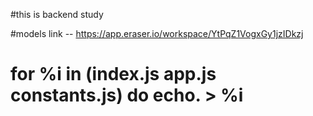 #this is backend study

#models link  -- https://app.eraser.io/workspace/YtPqZ1VogxGy1jzIDkzj

# for %i in (index.js app.js constants.js) do echo. > %i 